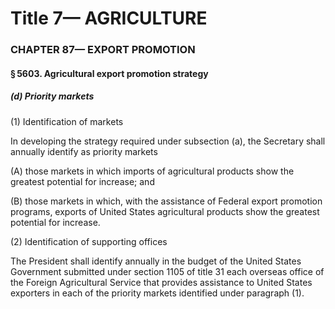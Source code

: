 
# Title 7— AGRICULTURE
### CHAPTER 87— EXPORT PROMOTION
#### § 5603. Agricultural export promotion strategy
##### (d) Priority markets

(1) Identification of markets

In developing the strategy required under subsection (a), the Secretary shall annually identify as priority markets

(A) those markets in which imports of agricultural products show the greatest potential for increase; and

(B) those markets in which, with the assistance of Federal export promotion programs, exports of United States agricultural products show the greatest potential for increase.

(2) Identification of supporting offices

The President shall identify annually in the budget of the United States Government submitted under section 1105 of title 31 each overseas office of the Foreign Agricultural Service that provides assistance to United States exporters in each of the priority markets identified under paragraph (1).
